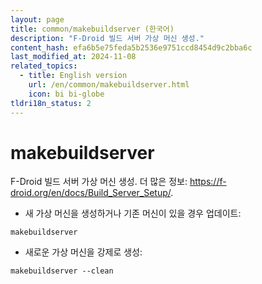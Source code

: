 ```yaml
---
layout: page
title: common/makebuildserver (한국어)
description: "F-Droid 빌드 서버 가상 머신 생성."
content_hash: efa6b5e75feda5b2536e9751ccd8454d9c2bba6c
last_modified_at: 2024-11-08
related_topics:
  - title: English version
    url: /en/common/makebuildserver.html
    icon: bi bi-globe
tldri18n_status: 2
---
```

# makebuildserver

F-Droid 빌드 서버 가상 머신 생성.
더 많은 정보: <https://f-droid.org/en/docs/Build_Server_Setup/>.

- 새 가상 머신을 생성하거나 기존 머신이 있을 경우 업데이트:

`makebuildserver`

- 새로운 가상 머신을 강제로 생성:

`makebuildserver --clean`
